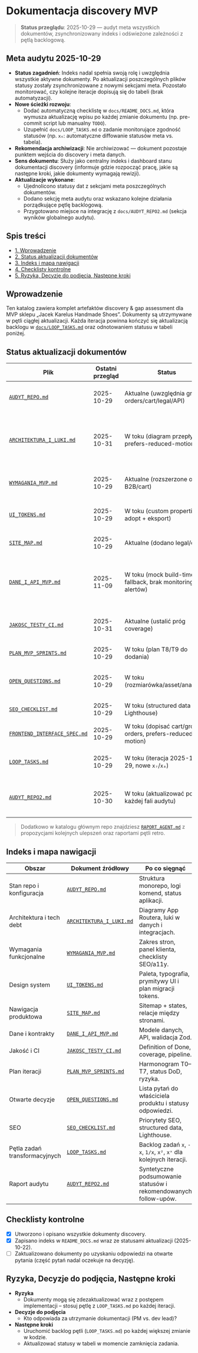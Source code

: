 # Dokumentacja discovery MVP

> **Status przeglądu**: 2025-10-29 — audyt meta wszystkich dokumentów, zsynchronizowany indeks i odświeżone zależności z pętlą backlogową.

## Meta audytu 2025-10-29
- **Status zagadnień**: Indeks nadal spełnia swoją rolę i uwzględnia wszystkie aktywne dokumenty. Po aktualizacji poszczególnych plików statusy zostały zsynchronizowane z nowymi sekcjami meta. Pozostało monitorować, czy kolejne iteracje dopisują się do tabeli (brak automatyzacji).
- **Nowe ścieżki rozwoju**:
  - Dodać automatyczną checklistę w `docs/README_DOCS.md`, która wymusza aktualizację wpisu po każdej zmianie dokumentu (np. pre-commit script lub manualny `TODO`).
  - Uzupełnić `docs/LOOP_TASKS.md` o zadanie monitorujące zgodność statusów (np. `x₆`: automatyczne diffowanie statusów meta vs. tabela).
- **Rekomendacja archiwizacji**: Nie archiwizować — dokument pozostaje punktem wejścia do discovery i meta danych.
- **Sens dokumentu**: Służy jako centralny indeks i dashboard stanu dokumentacji discovery (informuje gdzie rozpocząć pracę, jakie są następne kroki, jakie dokumenty wymagają rewizji).
- **Aktualizacje wykonane**:
  - Ujednolicono statusy dat z sekcjami meta poszczególnych dokumentów.
  - Dodano sekcję meta audytu oraz wskazano kolejne działania porządkujące pętlę backlogową.
  - Przygotowano miejsce na integrację z `docs/AUDYT_REPO2.md` (sekcja wyników globalnego audytu).

## Spis treści
- [1. Wprowadzenie](#wprowadzenie)
- [2. Status aktualizacji dokumentów](#status-aktualizacji-dokumentow)
- [3. Indeks i mapa nawigacji](#indeks-i-mapa-nawigacji)
- [4. Checklisty kontrolne](#checklisty-kontrolne)
- [5. Ryzyka, Decyzje do podjęcia, Następne kroki](#ryzyka-decyzje-do-podjecia-nastepne-kroki)

## Wprowadzenie
Ten katalog zawiera komplet artefaktów discovery & gap assessment dla MVP sklepu „Jacek Karelus Handmade Shoes”. Dokumenty są utrzymywane w pętli ciągłej aktualizacji. Każda iteracja powinna kończyć się aktualizacją backlogu w [`docs/LOOP_TASKS.md`](./LOOP_TASKS.md) oraz odnotowaniem statusu w tabeli poniżej.

## Status aktualizacji dokumentów
| Plik | Ostatni przegląd | Status | Kolejny krok w pętli |
| --- | --- | --- | --- |
| [`AUDYT_REPO.md`](./AUDYT_REPO.md) | 2025-10-29 | Aktualne (uwzględnia group-orders/cart/legal/API) | Zweryfikować po dodaniu nowych aplikacji lub migracji Drizzle. |
| [`ARCHITEKTURA_I_LUKI.md`](./ARCHITEKTURA_I_LUKI.md) | 2025-10-31 | W toku (diagram przepływu, prefers-reduced-motion) | Przygotować diagram danych (UI ↔ cache ↔ Drizzle) i zaplanować monitoring `/api/catalog/health`. |
| [`WYMAGANIA_MVP.md`](./WYMAGANIA_MVP.md) | 2025-10-29 | Aktualne (rozszerzone o B2B/cart) | Zamknąć TODO dla backendu zamówień i rozszerzenia SEO (robots/sitemap). |
| [`UI_TOKENS.md`](./UI_TOKENS.md) | 2025-10-29 | W toku (custom properties adopt + eksport) | Rozszerzyć tokens na nowe widoki i przygotować eksport JSON. |
| [`SITE_MAP.md`](./SITE_MAP.md) | 2025-10-29 | Aktualne (dodano legal/cart) | Dopisać mapy ekranów dla `/cart` i `/group-orders`. |
| [`DANE_I_API_MVP.md`](./DANE_I_API_MVP.md) | 2025-11-09 | W toku (mock build-time + fallback, brak monitoringu alertów) | Dopisać testy SSR katalogu (`pnpm test:integration`), zautomatyzować asercję logu mocka w CI i opisać alerting healthchecku. |
| [`JAKOSC_TESTY_CI.md`](./JAKOSC_TESTY_CI.md) | 2025-10-31 | Aktualne (ustalić próg coverage) | Zdecydować o progu coverage i automatyzacji checklisty PR. |
| [`PLAN_MVP_SPRINTS.md`](./PLAN_MVP_SPRINTS.md) | 2025-10-29 | W toku (plan T8/T9 do dodania) | Dopisać zadania dla `/group-orders` i `/cart`. |
| [`OPEN_QUESTIONS.md`](./OPEN_QUESTIONS.md) | 2025-10-29 | W toku (rozmiarówka/asset/analityka) | Zaplanować warsztat discovery i zebrać materiały brandowe. |
| [`SEO_CHECKLIST.md`](./SEO_CHECKLIST.md) | 2025-10-29 | W toku (structured data + Lighthouse) | Przygotować snippet `JSON-LD` i checklistę testów SEO. |
| [`FRONTEND_INTERFACE_SPEC.md`](./FRONTEND_INTERFACE_SPEC.md) | 2025-10-29 | W toku (dopisać cart/group-orders, prefers-reduced-motion) | Uzupełnić sekcje nowych widoków i checklistę ruchu. |
| [`LOOP_TASKS.md`](./LOOP_TASKS.md) | 2025-10-29 | W toku (iteracja 2025-10-29, nowe `x₇`/`x₈`) | Zaplanować kolejną iterację po domknięciu zadań `x₁`–`x₆`. |
| [`AUDYT_REPO2.md`](./AUDYT_REPO2.md) | 2025-10-30 | W toku (aktualizować po każdej fali audytu) | Synchronizować statusy `x₆`–`x₈` po zmianach w dokumentacji discovery. |

> Dodatkowo w katalogu głównym repo znajdziesz [`RAPORT_AGENT.md`](../RAPORT_AGENT.md) z propozycjami kolejnych ulepszeń oraz raportami pętli retro.

## Indeks i mapa nawigacji
| Obszar | Dokument źródłowy | Po co sięgnąć |
| --- | --- | --- |
| Stan repo i konfiguracja | [`AUDYT_REPO.md`](./AUDYT_REPO.md) | Struktura monorepo, logi komend, status aplikacji. |
| Architektura i tech debt | [`ARCHITEKTURA_I_LUKI.md`](./ARCHITEKTURA_I_LUKI.md) | Diagramy App Routera, luki w danych i integracjach. |
| Wymagania funkcjonalne | [`WYMAGANIA_MVP.md`](./WYMAGANIA_MVP.md) | Zakres stron, panel klienta, checklisty SEO/a11y. |
| Design system | [`UI_TOKENS.md`](./UI_TOKENS.md) | Paleta, typografia, prymitywy UI i plan migracji tokens. |
| Nawigacja produktowa | [`SITE_MAP.md`](./SITE_MAP.md) | Sitemap + states, relacje między stronami. |
| Dane i kontrakty | [`DANE_I_API_MVP.md`](./DANE_I_API_MVP.md) | Modele danych, API, walidacja Zod. |
| Jakość i CI | [`JAKOSC_TESTY_CI.md`](./JAKOSC_TESTY_CI.md) | Definition of Done, coverage, pipeline. |
| Plan iteracji | [`PLAN_MVP_SPRINTS.md`](./PLAN_MVP_SPRINTS.md) | Harmonogram T0–T7, status DoD, ryzyka. |
| Otwarte decyzje | [`OPEN_QUESTIONS.md`](./OPEN_QUESTIONS.md) | Lista pytań do właściciela produktu i statusy odpowiedzi. |
| SEO | [`SEO_CHECKLIST.md`](./SEO_CHECKLIST.md) | Priorytety SEO, structured data, Lighthouse. |
| Pętla zadań transformacyjnych | [`LOOP_TASKS.md`](./LOOP_TASKS.md) | Backlog zadań `x`, `-x`, `1/x`, `x²`, `xˣ` dla kolejnych iteracji. |
| Raport audytu | [`AUDYT_REPO2.md`](./AUDYT_REPO2.md) | Syntetyczne podsumowanie statusów i rekomendowanych follow-upów. |

## Checklisty kontrolne
- [x] Utworzono i opisano wszystkie dokumenty discovery.
- [x] Zapisano indeks w `README_DOCS.md` wraz ze statusami aktualizacji (2025-10-22).
- [ ] Zaktualizowano dokumenty po uzyskaniu odpowiedzi na otwarte pytania (część pytań nadal oczekuje na decyzję).

## Ryzyka, Decyzje do podjęcia, Następne kroki
- **Ryzyka**
  - Dokumenty mogą się zdezaktualizować wraz z postępem implementacji – stosuj pętlę z `LOOP_TASKS.md` po każdej iteracji.
- **Decyzje do podjęcia**
  - Kto odpowiada za utrzymanie dokumentacji (PM vs. dev lead)?
- **Następne kroki**
  - Uruchomić backlog pętli (`LOOP_TASKS.md`) po każdej większej zmianie w kodzie.
  - Aktualizować statusy w tabeli w momencie zamknięcia zadania.
